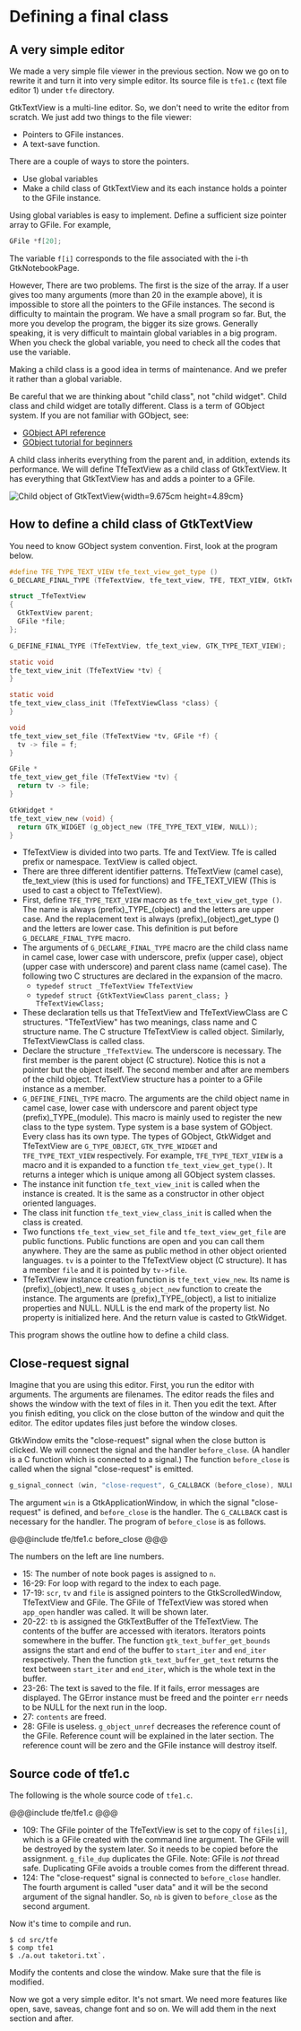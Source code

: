 # Defining a final class

## A very simple editor

We made a very simple file viewer in the previous section.
Now we go on to rewrite it and turn it into very simple editor.
Its source file is `tfe1.c` (text file editor 1) under `tfe` directory.

GtkTextView is a multi-line editor.
So, we don't need to write the editor from scratch.
We just add two things to the file viewer:

- Pointers to GFile instances.
- A text-save function.

There are a couple of ways to store the pointers.

- Use global variables
- Make a child class of GtkTextView and its each instance holds a pointer to the GFile instance.

Using global variables is easy to implement.
Define a sufficient size pointer array to GFile.
For example,

~~~C
GFile *f[20];
~~~

The variable `f[i]` corresponds to the file associated with the i-th GtkNotebookPage.

However, There are two problems.
The first is the size of the array.
If a user gives too many arguments (more than 20 in the example above), it is impossible to store all the pointers to the GFile instances.
The second is difficulty to maintain the program.
We have a small program so far.
But, the more you develop the program, the bigger its size grows.
Generally speaking, it is very difficult to maintain global variables in a big program.
When you check the global variable, you need to check all the codes that use the variable.

Making a child class is a good idea in terms of maintenance.
And we prefer it rather than a global variable.

Be careful that we are thinking about "child class", not "child widget".
Child class and child widget are totally different.
Class is a term of GObject system.
If you are not familiar with GObject, see:

- [GObject API reference](https://docs.gtk.org/gobject/)
- [GObject tutorial for beginners](https://toshiocp.github.io/Gobject-tutorial/)

A child class inherits everything from the parent and, in addition, extends its performance.
We will define TfeTextView as a child class of GtkTextView.
It has everything that GtkTextView has and adds a pointer to a GFile.

![Child object of GtkTextView](../image/child.png){width=9.675cm height=4.89cm}

## How to define a child class of GtkTextView

You need to know GObject system convention.
First, look at the program below.

~~~C
#define TFE_TYPE_TEXT_VIEW tfe_text_view_get_type ()
G_DECLARE_FINAL_TYPE (TfeTextView, tfe_text_view, TFE, TEXT_VIEW, GtkTextView)

struct _TfeTextView
{
  GtkTextView parent;
  GFile *file;
};

G_DEFINE_FINAL_TYPE (TfeTextView, tfe_text_view, GTK_TYPE_TEXT_VIEW);

static void
tfe_text_view_init (TfeTextView *tv) {
}

static void
tfe_text_view_class_init (TfeTextViewClass *class) {
}

void
tfe_text_view_set_file (TfeTextView *tv, GFile *f) {
  tv -> file = f;
}

GFile *
tfe_text_view_get_file (TfeTextView *tv) {
  return tv -> file;
}

GtkWidget *
tfe_text_view_new (void) {
  return GTK_WIDGET (g_object_new (TFE_TYPE_TEXT_VIEW, NULL));
}
~~~

- TfeTextView is divided into two parts.
Tfe and TextView.
Tfe is called prefix or namespace.
TextView is called object.
- There are three different identifier patterns.
TfeTextView (camel case), tfe\_text\_view (this is used for functions) and TFE\_TEXT\_VIEW (This is used to cast a object to TfeTextView).
- First, define `TFE_TYPE_TEXT_VIEW` macro as `tfe_text_view_get_type ()`.
The name is always (prefix)\_TYPE\_(object) and the letters are upper case.
And the replacement text is always (prefix)\_(object)\_get\_type () and the letters are lower case.
This definition is put before `G_DECLARE_FINAL_TYPE` macro.
- The arguments of `G_DECLARE_FINAL_TYPE` macro are the child class name in camel case, lower case with underscore, prefix (upper case),
object (upper case with underscore) and parent class name (camel case).
The following two C structures are declared in the expansion of the macro.
  - `typedef struct _TfeTextView TfeTextView`
  - `typedef struct {GtkTextViewClass parent_class; } TfeTextViewClass;`
- These declaration tells us that TfeTextView and TfeTextViewClass are C structures.
"TfeTextView" has two meanings, class name and C structure name.
The C structure TfeTextView is called object.
Similarly, TfeTextViewClass is called class.
- Declare the structure `_TfeTextView`.
The underscore is necessary.
The first member is the parent object (C structure).
Notice this is not a pointer but the object itself.
The second member and after are members of the child object.
TfeTextView structure has a pointer to a GFile instance as a member.
- `G_DEFINE_FINEL_TYPE` macro.
The arguments are the child object name in camel case, lower case with underscore and parent object type (prefix)\_TYPE\_(module).
This macro is mainly used to register the new class to the type system.
Type system is a base system of GObject.
Every class has its own type.
The types of GObject, GtkWidget and TfeTextView are `G_TYPE_OBJECT`, `GTK_TYPE_WIDGET` and `TFE_TYPE_TEXT_VIEW` respectively.
For example, `TFE_TYPE_TEXT_VIEW` is a macro and it is expanded to a function `tfe_text_view_get_type()`.
It returns a integer which is unique among all GObject system classes.
- The instance init function `tfe_text_view_init` is called when the instance is created.
It is the same as a constructor in other object oriented languages.
- The class init function `tfe_text_view_class_init` is called when the class is created.
- Two functions `tfe_text_view_set_file` and `tfe_text_view_get_file` are public functions.
Public functions are open and you can call them anywhere.
They are the same as public method in other object oriented languages.
`tv` is a pointer to the TfeTextView object (C structure).
It has a member `file` and it is pointed by `tv->file`.
- TfeTextView instance creation function is `tfe_text_view_new`.
Its name is (prefix)\_(object)\_new.
It uses `g_object_new` function to create the instance.
The arguments are (prefix)\_TYPE\_(object), a list to initialize properties and NULL.
NULL is the end mark of the property list.
No property is initialized here.
And the return value is casted to GtkWidget.

This program shows the outline how to define a child class.

## Close-request signal

Imagine that you are using this editor.
First, you run the editor with arguments.
The arguments are filenames.
The editor reads the files and shows the window with the text of files in it.
Then you edit the text.
After you finish editing, you click on the close button of the window and quit the editor.
The editor updates files just before the window closes.

GtkWindow emits the "close-request" signal when the close button is clicked.
We will connect the signal and the handler `before_close`.
(A handler is a C function which is connected to a signal.)
The function `before_close` is called when the signal "close-request" is emitted.

~~~C
g_signal_connect (win, "close-request", G_CALLBACK (before_close), NULL);
~~~

The argument `win` is a GtkApplicationWindow, in which the signal "close-request" is defined, and `before_close` is the handler.
The `G_CALLBACK` cast is necessary for the handler.
The program of `before_close` is as follows.

@@@include
tfe/tfe1.c before_close
@@@

The numbers on the left are line numbers.

- 15: The number of note book pages is assigned to `n`.
- 16-29: For loop with regard to the index to each page.
- 17-19: `scr`, `tv` and `file` is assigned pointers to the GtkScrolledWindow, TfeTextView and GFile.
The GFile of TfeTextView was stored when `app_open` handler was called. It will be shown later.
- 20-22: `tb` is assigned the GtkTextBuffer of the TfeTextView.
The contents of the buffer are accessed with iterators.
Iterators points somewhere in the buffer.
The function `gtk_text_buffer_get_bounds` assigns the start and end of the buffer to `start_iter` and `end_iter` respectively.
Then the function `gtk_text_buffer_get_text` returns the text between `start_iter` and `end_iter`, which is the whole text in the buffer.
- 23-26: The text is saved to the file.
If it fails, error messages are displayed.
The GError instance must be freed and the pointer `err` needs to be NULL for the next run in the loop.
- 27: `contents` are freed.
- 28: GFile is useless. `g_object_unref` decreases the reference count of the GFile.
Reference count will be explained in the later section.
The reference count will be zero and the GFile instance will destroy itself.

## Source code of tfe1.c

The following is the whole source code of `tfe1.c`.

@@@include
tfe/tfe1.c
@@@

- 109: The GFile pointer of the TfeTextView is set to the copy of `files[i]`, which is a GFile created with the command line argument.
The GFile will be destroyed by the system later.
So it needs to be copied before the assignment.
`g_file_dup` duplicates the GFile.
Note: GFile is *not* thread safe. Duplicating GFile avoids a trouble comes from the different thread.
- 124: The "close-request" signal is connected to `before_close` handler.
The fourth argument is called "user data" and it will be the second argument of the signal handler.
So, `nb` is given to `before_close` as the second argument.

Now it's time to compile and run.

~~~
$ cd src/tfe
$ comp tfe1
$ ./a.out taketori.txt`.
~~~

Modify the contents and close the window.
Make sure that the file is modified.

Now we got a very simple editor.
It's not smart.
We need more features like open, save, saveas, change font and so on.
We will add them in the next section and after.
